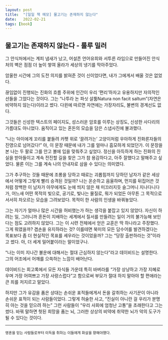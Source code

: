 ```yaml
---
layout: post
title:  "[일일 책 메모] 물고기는 존재하지 않는다"
date:   2022-02-21
tags: [book]
---
```

## 물고기는 존재하지 않는다 - 룰루 밀러
그 안식처에서는 계피 냄새가 났고, 어설픈 언어유희와 서투른 라임으로 만들어진 안식처의 벽은 점점 더 높이 쌓여 올라가 세상의 냉기를 막아주었다.

암울한 시간에 그의 도전 의지를 밝혀준 것이 신이었다면, 내가 그에게서 배울 것은 없었다.

끊임없이 진행되는 진화의 흐름 주위에 인간이 우리 ‘편리’하자고 유용하지만 자의적인 선들을 그었다는 것이다. 그는 “나투라 논 파싯 살툼Natura non facit saltum”(자연은 비약하지 않는다)이라고 썼다. 다윈에 따르면 자연에는 가장자리도, 불변의 경계선도 없다.

그것들은 신성한 텍스트의 페이지도, 성스러운 암호를 이루는 상징도, 신성한 사다리의 가름대도 아니었다. 움직이고 있는 혼돈의 모습을 담은 스냅사진에 불과했다.

“나는 아이에게 꼬리를 붙들려 카펫 위로 ‘끌려가는’ 고양이처럼 우아하게 진화론자들의 진영으로 넘어갔다!” 아, 이 문장 때문에 내가 그를 얼마나 흠모하게 되었던가. 이 문장을 본 나는 두 팔로 그를 안고 볼에 입을 맞춰주고 싶었다. 정신을 아득하게 하는 진화의 진실을 받아들이고 계속 전진할 길을 찾은 그가 참 용감하다고, 아주 잘했다고 말해주고 싶었다. 물론 이는 그를 계속 나의 안내자로 삼을 수 있다는 의미였다.

그가 추구하는 것들 때문에 조롱을 당하고 때로는 괴롭힘까지 당하던 남자가 같은 세상에서 어떻게 그렇게 빨리 승격된 것일까? 나는 온순하고 음울하며, 먼지를 뒤집어쓴 것처럼 창백한 이 남자가 아무에게도 눈에 띄지 않은 채 미끄러지듯 슬그머니 지나다니다가, 어느새 어떤 목적의 빛으로, 공기로, 빛나는 물질로, 뭐가 되었든 아무튼 그 목적으로 서서히 차오르는 모습을 그려보았다. 목적이 한 사람의 인생을 바꿔놓았다.

그는 자기가 얼마나 많은 시간을 허비했는가 하는 생각을 붙잡고 있지 않았다. 자신이 하려는 일, 그러니까 혼돈이 지배하는 세계에서 질서를 만들려는 일이 거의 불가능해 보인다는 점도 고려하지 않았다. 그는 이 시련 전체에서 얻은 교훈은 딱 하나라고 주장했다. 그게 뭐였을까? 겸손을 유지하라는 것? 이를테면 북미의 모든 담수어를 발견하겠다는 목표보다 좀 더 현실적인 목표를 세우라는 것이었을까? 그는 “당장 출판하라는 것”이라고 썼다. 아, 더 세게 밀어붙이라는 말이었구나.

“나는 이미 지나간 불운에 대해서는 절대 근심하지 않는다”라고 데이비드는 설명한다. 그의 어조에서 어깨를 으쓱하는 느낌이 배어난다.

데이비드는 회고록에서 모든 자식들 가운데 특히 바버라를 “가장 상냥하고 가장 지혜로우며 가장 어여쁘고 가장 사랑스럽다”고 함으로써 부모가 절대 하지 말아야 할 편애라는 큰 죄를 저지르고 말았다.

하지만 그가 유감을 품은 상대는 손쉬운 표적들에게서 돈을 갈취하는 사기꾼이 아니라 손쉬운 표적이 되는 사람들이었다. 그렇게 허술한 사고, “진실이 아니란 걸 우리가 분명히 아는 것을 믿으려 하는” 그런 사람들이 “우리 사회에 엄청난 고통”을 초래한다고 그는 썼다. 바꿔 말하면 헛된 희망을 품는 뇌, 그러한 상상의 비약에 취약한 뇌가 악의 도구가 될 수 있다는 것이다.
<hr/>
<small>영혼을 믿는 사람들로부터 이득을 취하는 이들에게 화살을 향해야했다.</small>